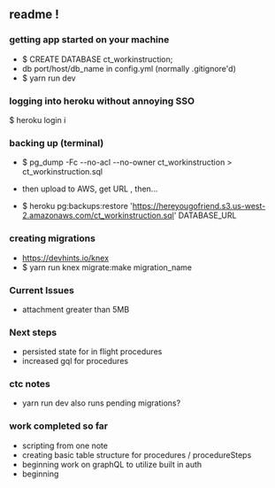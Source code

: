 ## readme !

### getting app started on your machine
- $ CREATE DATABASE ct_workinstruction;
- db port/host/db_name in config.yml (normally .gitignore'd)
- $ yarn run dev

### logging into heroku without annoying SSO

$ heroku login i

### backing up (terminal)

- $ pg_dump -Fc --no-acl --no-owner ct_workinstruction > ct_workinstruction.sql

- then upload to AWS, get URL , then...

- $ heroku pg:backups:restore 'https://hereyougofriend.s3.us-west-2.amazonaws.com/ct_workinstruction.sql' DATABASE_URL

### creating migrations
- https://devhints.io/knex
- $ yarn run knex migrate:make migration_name

### Current Issues
- attachment greater than 5MB

### Next steps
- persisted state for in flight procedures
- increased gql for procedures

### ctc notes
- yarn run dev also runs pending migrations?

### work completed so far
- scripting from one note
- creating basic table structure for procedures / procedureSteps
- beginning work on graphQL to utilize built in auth
- beginning 
